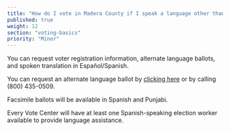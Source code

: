 ```yaml
---
title: "How do I vote in Madera County if I speak a language other than English?"
published: true
weight: 12
section: "voting-basics"
priority: "Minor"
---
```


You can request voter registration information, alternate language ballots, and spoken translation in Español/Spanish.  

You can request an alternate language ballot by [clicking here](https://votemadera.com/alternate-language-ballot/) or by calling (800) 435-0509.

Facsimile ballots will be available in Spanish and Punjabi.  

Every Vote Center will have at least one Spanish-speaking election worker available to provide language assistance.  

